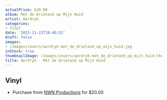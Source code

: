 ```yaml
---
actualPrice: $20.00
album: Met de Drietand op Mijn Huid
artist: Aerdryk
categories:
- Vinyl
date: '2023-11-23T18:40:52'
draft: false
images:
- /images/covers/aerdryk-met_de_drietand_op_mijn_huid.jpg
inStock: true
thumbnailImage: /images/covers/aerdryk-met_de_drietand_op_mijn_huid-thumb.jpg
title: Aerdryk - Met de Drietand op Mijn Huid
---
```


## Vinyl
* Purchase from [NWN Productions](http://shop.nwnprod.com/index.php?route=product/product&path=75&product_id=26504&sort=pd.name&order=ASC) for $20.00
